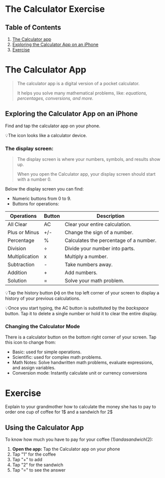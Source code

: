 # The Calculator Exercise
## Table of Contents
1. [The Calculator app](#the-calculator-app)  
2. [Exploring the Calculator App on an iPhone](#exploring-the-calculator-app-on-an-iphone) 
3. [Exercise](#exercise)
   
# The Calculator App
> The calculator app is a digital version of a pocket calculator.
>
> It helps you solve many mathematical problems, like: *equations, percentages, conversions, and more.*

## Exploring the Calculator App on an iPhone

Find and tap the calculator app on your phone.
  
   💡The icon looks like a calculator device.

### **The display screen:**
> The display screen is where your numbers, symbols, and results show up.
> 
>  When you open the Calculator app, your display screen should start with a number 0.

Below the display screen you can find:
 *  Numeric buttons from 0 to 9.
 *  Buttons for operations:
   
| **Operations** | **Button**  | **Description** |
--- | --- | ---
| All Clear | AC | Clear your entire calculation. |
| Plus or Minus | +/- | Change the sign of a number. |
| Percentage | % | Calculates the percentage of a number. |
| Division | ÷ | Divide your number into parts. |
| Multiplication | x | Multiply a number. |
| Subtraction | - | Take numbers away. |
| Addition | + | Add numbers. |
| Solution | = | Solve your math problem. |

💡Tap the history button **(≡)** on the top left corner of your screen to display a history of your previous calculations.

💡Once you start typing, the AC button is substituted by the *backspace* button. Tap it to delete a single number or hold it to clear the entire display.

### Changing the Calculator Mode
There is a calculator button on the bottom right corner of your screen. 
Tap this icon to change from:
* Basic: used for simple operations.
* Scientific: used for complex math problems.
* Math Notes: Solve handwritten math problems, evaluate expressions, and assign variables.
* Conversion mode: Instantly calculate unit or currency conversions

# Exercise
Explain to your grandmother how to calculate the money she has to pay to order one cup of coffee for 1$ and a sandwich for 2$
>
## Using the Calculator App
To know how much you have to pay for your coffee (1$) and a sandwich (2$):
1.  **Open the app:** Tap the Calculator app on your phone
2. Tap "1" for the coffee
3. Tap "+" to add
4. Tap "2" for the sandwich
5. Tap "=" to see the answer
